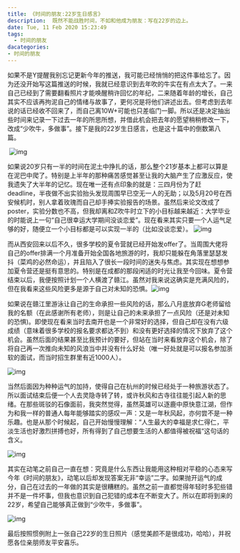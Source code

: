 ```yaml
---
title: 《时间的朋友:22岁生日感言》
description:  既然不能战胜时间，不如和他成为朋友：写在22岁的边上。
date: Tue, 11 Feb 2020 15:23:49
tags:
  - 时间的朋友
dacategories:
- 时间的朋友
---
```


​    如果不是Y提醒我别忘记更新今年的推送，我可能已经悄悄的把这件事给忘了。因为还没开始写这篇推送的时候，我就已经意识到去年吹的牛实在有点太大了。一来自己已经到了需要翻看照片才能唤醒稍许回忆的年纪，二来随着年龄的增长，自己其实不应该再拘泥自己的情绪与故事了，更何况是将他们讲述出去。但考虑到去年说的话已经收不回来了，而自己离10W+可能也只差临门一脚。所以还是决定抽出些时间来记录一下过去一年的所思所想，并借此机会把去年的愿望稍稍修改一下，改成“少吹牛，多做事”。接下是我的22岁生日感言，也是这十篇中的倒数第八篇。

​    ![img](https://mmbiz.qpic.cn/mmbiz_jpg/BqOoK0NzSicjPnCibSuEoUwJAJArK4dGFrXnloeQaoqSiaLmCgfaZ87IUmRho9w5woSw10jMgiarObbCkSOf5DuDww/640?wx_fmt=jpeg&tp=webp&wxfrom=5&wx_lazy=1&wx_co=1)

​    如果说20岁只有一半的时间在泥土中挣扎的话，那么整个21岁基本上都可以算是在泥巴中爬了。特别是上半年的那种痛苦感觉甚至让我的大脑产生了应激反应，使我遗失了大半年的记忆。现在唯一还有点印象的就是：三四月份为了赶deadline，半夜做不出实验抬头发现周围早已空无一人的无助；以及5月20号在西安候机时，别人拿着玫瑰而自己却手捧实验报告的场景。虽然后来论文改成了poster，实验分数也不高，但我却离和Z吹牛时立下的小目标越来越近：大学毕业的时能说上一句“自己很幸运大学期间没谈恋爱”。现在看来其实只要一个人运气足够的好，随便立一个小目标都是可以实现一半的（比如没谈恋爱）。    ![img](https://mmbiz.qpic.cn/mmbiz_jpg/BqOoK0NzSicjPnCibSuEoUwJAJArK4dGFrn977K0yVSqpUIzqublUwX9zpqPwe7slWCsicFtia7tIbbqEiape6icSfDQ/640?wx_fmt=jpeg&tp=webp&wxfrom=5&wx_lazy=1&wx_co=1)

 而从西安回来以后不久，很多学校的夏令营就已经开始发offer了。当周围大佬将自己的offer排满一个月准备开始全国各地旅游的时，我却只能躲在角落里瑟瑟发抖（菜鸡的必然命运），并且陷入了很长一段时间的迷失与焦虑。其实现在想想参加夏令营还是挺有意思的。特别是在成都的那段闲适的时光让我至今回味。夏令营结束以后，我便按照计划一个人横渡了赣江。虽然对我来说这确实是充满风险的，但在我看来这些风险更多是源于自己对未知的恐惧。![img](https://mmbiz.qpic.cn/mmbiz_jpg/BqOoK0NzSicjPnCibSuEoUwJAJArK4dGFrSgrPvG6kZzPOZrcoK82jDBAMtWDdELOVPtLdf2H56qSfbOApf9JGxA/640?wx_fmt=jpeg&tp=webp&wxfrom=5&wx_lazy=1&wx_co=1)

​    如果说在赣江里游泳让自己的生命承担一些风险的话，那么八月底放弃G老师留给我的名额（在此感谢所有老师），则是让自己的未来承担了一点风险（还是对未知的恐惧)。即使现在看来当时去南开也是一个非常好的选择，但自己却在没有六级成绩（意味着很多学校的报名要求都达不到）和没有更好选择的情况下放弃了这个机会。虽然后面的结果甚至比我预计的要好，但站在当时来看放弃这个机会，除了将自己再一次推向未知的风浪当中并没有什么好处（唯一好处就是可以报名参加浙软的面试，而当时招生群里有近1000人）。

![img](https://mmbiz.qpic.cn/mmbiz_jpg/BqOoK0NzSicjutsGQaGNSQxx8olGCtETQ16EhAQnWnhQPSVw7mTtY7diccibT5HHoIt0qVRCdbROTNuich2w8XeOZg/640?wx_fmt=jpeg&tp=webp&wxfrom=5&wx_lazy=1&wx_co=1)

当然后面因为种种运气的加持，使得自己在杭州的时候已经处于一种旅游状态了。所以面试结束后便一个人去灵隐寺转了转，或许秋风和古寺往往能引起人新的思绪。在那些斑驳的石像面前，我突然觉得，虽然英雄可以逐鹿中原快意江湖，但作为和我一样的普通人每年能够踏实的感叹一声：又是一年秋风起，亦何尝不是一种乐趣。也是从那个时候起，自己开始慢慢理解：“人生最大的幸福是求仁得仁，平淡生活也好激烈拼搏也好，所有得到了自己想要生活的人都值得被祝福“这句话的含义。

![img](https://mmbiz.qpic.cn/mmbiz_jpg/BqOoK0NzSicjPnCibSuEoUwJAJArK4dGFrLCIyywd95KnVTmVW4UURygtvXExUKV2lrDdu0KKaFUhR0ibBI1v5APw/640?wx_fmt=jpeg&tp=webp&wxfrom=5&wx_lazy=1&wx_co=1)

其实在动笔之前自己一直在想：究竟是什么东西让我能用这种相对平稳的心态来写今年《时间的朋友》，动笔以后却发现答案无非“幸运”二字。如果抛开运气的成分，自己在过去的一年做的其实是很糟糕的。虽然之前一直都觉得年轻时多犯些错并不是一件坏事，但我也意识到自己犯错的成本在不断变大了。所以在即将到来的22岁，希望自己能够真正做到“少吹牛，多做事”。

![img](https://mmbiz.qpic.cn/mmbiz_jpg/BqOoK0NzSicjutsGQaGNSQxx8olGCtETQqUMZKHMS74nibpiayxlyyKcfTNEC9hbf9IcsO6ddSiaw8kaqSZ88uvwuw/640?wx_fmt=jpeg&tp=webp&wxfrom=5&wx_lazy=1&wx_co=1)

​    最后按照惯例附上一张自己22岁的生日照片（感觉美颜不是很成功，哈哈），并祝愿各位亲朋师友平安喜乐。